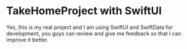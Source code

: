 # TakeHomeProject with SwiftUI
Yes, this is my real project and I am using SwiftUI and SwiftData for development, you guys can review and give me feedback so that I can improve it better.
